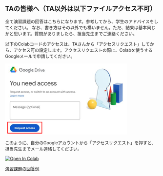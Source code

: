 ## TAの皆様へ（TA以外は以下ファイルアクセス不可）
 
 全て演習課題の回答はこちらになります。参考してから、学生のアドバイスをしてください。
 なお、書き方はその以外でも構いません。ただ、結果は基本同じかと思います。質問がありましたら、担当先生までご連絡ください。

以下のColabコードのアクセスは、TAさんから「アクセスリクエスト」してから、アクセス可の設定します。アクセスリクエストの際に、Colabを使うするGoogleメールで申請してください。

<img src='https://github.com/FIPResearch/AL1_Introduction_to_Progamming/blob/v2024/01_Introduction_to_Programming/access.png' width='400'>

このように、自分のGoogleアカウントから「アクセスリクエスト」を押すと、担当先生までメール連絡してください。

[![Open In Colab](https://colab.research.google.com/assets/colab-badge.svg)](https://colab.research.google.com/drive/15FCp2Zhy0pxj7y6FnCp4K7zT_363MXIo?usp=sharing)

[演習課題の回答例](https://colab.research.google.com/drive/15FCp2Zhy0pxj7y6FnCp4K7zT_363MXIo?usp=sharing)
